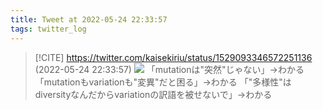 ```yaml
---
title: Tweet at 2022-05-24 22:33:57
tags: twitter_log
---
```


> [!CITE] https://twitter.com/kaisekiriu/status/1529093346572251136 (2022-05-24 22:33:57)
> ![](https://twitter.com/kaisekiriu/status/1529093346572251136)
> 「mutationは"突然"じゃない」→わかる
> 「mutationもvariationも"変異"だと困る」→わかる
> 「"多様性"はdiversityなんだからvariationの訳語を被せないで」→わかる
